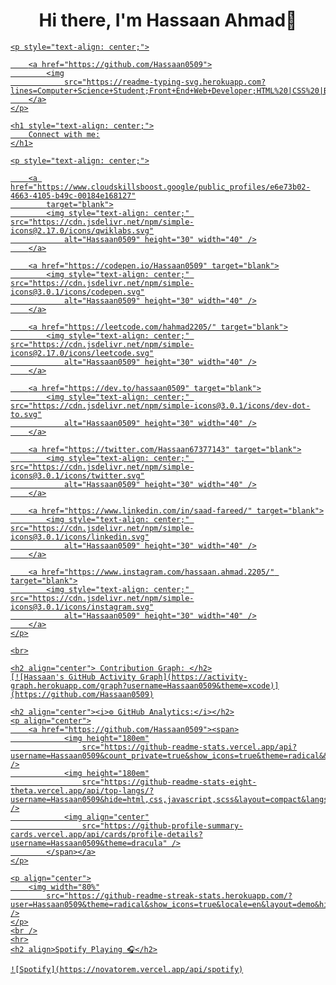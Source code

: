 <body>
    <div style="text-align: center;">
        <h1>
            Hi there, I'm Hassaan Ahmad👋
            <a href="#">
        </h1>
    </div>

    <p style="text-align: center;">

        <a href="https://github.com/Hassaan0509">
            <img
                src="https://readme-typing-svg.herokuapp.com?lines=Computer+Science+Student;Front+End+Web+Developer;HTML%20|CSS%20|Bootstrap%20|Wordpress;JS%20|%20ReactJs%20|%20Enthusiast;Always%20learning%20new%20Technology&center=true&width=500&height=50">
        </a>
    </p>

    <h1 style="text-align: center;">
        Connect with me:
    </h1>

    <p style="text-align: center;">

        <a href="https://www.cloudskillsboost.google/public_profiles/e6e73b02-4663-4105-b49c-00184e168127"
            target="blank">
            <img style="text-align: center;" src="https://cdn.jsdelivr.net/npm/simple-icons@2.17.0/icons/qwiklabs.svg"
                alt="Hassaan0509" height="30" width="40" />
        </a>

        <a href="https://codepen.io/Hassaan0509" target="blank">
            <img style="text-align: center;" src="https://cdn.jsdelivr.net/npm/simple-icons@3.0.1/icons/codepen.svg"
                alt="Hassaan0509" height="30" width="40" />
        </a>

        <a href="https://leetcode.com/hahmad2205/" target="blank">
            <img style="text-align: center;" src="https://cdn.jsdelivr.net/npm/simple-icons@2.17.0/icons/leetcode.svg"
                alt="Hassaan0509" height="30" width="40" />
        </a>

        <a href="https://dev.to/hassaan0509" target="blank">
            <img style="text-align: center;" src="https://cdn.jsdelivr.net/npm/simple-icons@3.0.1/icons/dev-dot-to.svg"
                alt="Hassaan0509" height="30" width="40" />
        </a>

        <a href="https://twitter.com/Hassaan67377143" target="blank">
            <img style="text-align: center;" src="https://cdn.jsdelivr.net/npm/simple-icons@3.0.1/icons/twitter.svg"
                alt="Hassaan0509" height="30" width="40" />
        </a>

        <a href="https://www.linkedin.com/in/saad-fareed/" target="blank">
            <img style="text-align: center;" src="https://cdn.jsdelivr.net/npm/simple-icons@3.0.1/icons/linkedin.svg"
                alt="Hassaan0509" height="30" width="40" />
        </a>

        <a href="https://www.instagram.com/hassaan.ahmad.2205/" target="blank">
            <img style="text-align: center;" src="https://cdn.jsdelivr.net/npm/simple-icons@3.0.1/icons/instagram.svg"
                alt="Hassaan0509" height="30" width="40" />
        </a>
    </p>

    <br>

    <h2 align="center"> Contribution Graph: </h2>
    [![Hassaan's GitHub Activity Graph](https://activity-graph.herokuapp.com/graph?username=Hassaan0509&theme=xcode)](https://github.com/Hassaan0509)
    
    <h2 align="center"><i>⚙ GitHub Analytics:</i></h2>
    <p align="center">
        <a href="https://github.com/Hassaan0509"><span>
                <img height="180em"
                    src="https://github-readme-stats.vercel.app/api?username=Hassaan0509&count_private=true&show_icons=true&theme=radical&&include_all_commits=true" />
                <img height="180em"
                    src="https://github-readme-stats-eight-theta.vercel.app/api/top-langs/?username=Hassaan0509&hide=html,css,javascript,scss&layout=compact&langs_count=8&theme=radical" />
                <img align="center"
                    src="https://github-profile-summary-cards.vercel.app/api/cards/profile-details?username=Hassaan0509&theme=dracula" />
            </span></a>
    </p>

    <p align="center">
        <img width="80%"
            src="https://github-readme-streak-stats.herokuapp.com/?user=Hassaan0509&theme=radical&show_icons=true&locale=en&layout=demo&hide_border=true" />
    </p>
    <br />
    <hr>
    <h2 align>Spotify Playing 🎧</h2>

    ![Spotify](https://novatorem.vercel.app/api/spotify)
</body>
